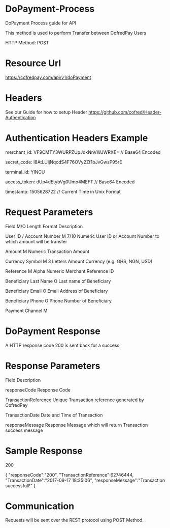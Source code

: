 # DoPayment-Process
DoPayment Process guide for API

This method is used to perform Transfer between CofredPay Users

HTTP Method: POST

# Resource Url

https://cofredpay.com/api/v1/doPayment

# Headers

See our Guide for how to setup Header https://github.com/cofred/Header-Authentication

# Authentication Headers Example

merchant_id: VF9CMTY3WURPZUpJdkNnVWJWRXE=   // Base64 Encoded

secret_code: I8AtLUljNqcdS4F76OVy2Zf1bJvGwsP95rE

terminal_id: YINCU

access_token: dUp4dEtybVg0Ump4MEFT  // Base64 Encoded

timestamp: 1505628722 // Current Time in Unix Format

# Request Parameters

Field	M/O	Length	Format	Description

User ID / Account Number M	7/10 Numeric 	User ID or Account Number to which amount will be transfer

Amount	M			Numeric		Transaction Amount

Currency Symbol M 		3     Letters	Amount Currency (e.g. GHS, NGN, USD)

Reference	M		Alpha Numeric	Merchant Reference ID

Beneficiary Last Name	O			Last name of Beneficiary

Beneficiary Email	O			Email Address of Beneficiary

Beneficiary Phone	O			Phone Number of Beneficiary

Payment Channel	M			
				
# DoPayment Response

A HTTP response code 200 is sent back for a success

# Response Parameters

Field	Description

responseCode	Response Code

TransactionReference	Unique Transaction reference generated by CofredPay

TransactionDate	Date and Time of Transaction

responseMessage	Response Message which will return Transaction success message

# Sample Response

200

{
  "responseCode":"200",
  "TransactionReference":62746444,
  "TransactionDate":"2017-09-17 18:35:06",
  "responseMessage":"Transaction successfull!"
}

# Communication

Requests will be sent over the REST protocol using POST Method.
